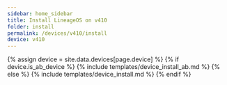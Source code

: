 ```yaml
---
sidebar: home_sidebar
title: Install LineageOS on v410
folder: install
permalink: /devices/v410/install
device: v410
---
```

{% assign device = site.data.devices[page.device] %}
{% if device.is_ab_device %}
{% include templates/device_install_ab.md %}
{% else %}
{% include templates/device_install.md %}
{% endif %}
